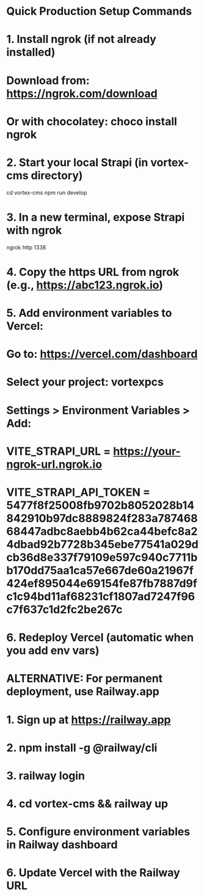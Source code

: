 # Quick Production Setup Commands

# 1. Install ngrok (if not already installed)

# Download from: https://ngrok.com/download

# Or with chocolatey: choco install ngrok

# 2. Start your local Strapi (in vortex-cms directory)

cd vortex-cms
npm run develop

# 3. In a new terminal, expose Strapi with ngrok

ngrok http 1338

# 4. Copy the https URL from ngrok (e.g., https://abc123.ngrok.io)

# 5. Add environment variables to Vercel:

# Go to: https://vercel.com/dashboard

# Select your project: vortexpcs

# Settings > Environment Variables > Add:

# VITE_STRAPI_URL = https://your-ngrok-url.ngrok.io

# VITE_STRAPI_API_TOKEN = 5477f8f25008fb9702b8052028b14842910b97dc8889824f283a78746868447adbc8aebb4b62ca44befc8a24dbad92b7728b345ebe77541a029dcb36d8e337f79109e597c940c7711bb170dd75aa1ca57e667de60a21967f424ef895044e69154fe87fb7887d9fc1c94bd11af68231cf1807ad7247f96c7f637c1d2fc2be267c

# 6. Redeploy Vercel (automatic when you add env vars)

# ALTERNATIVE: For permanent deployment, use Railway.app

# 1. Sign up at https://railway.app

# 2. npm install -g @railway/cli

# 3. railway login

# 4. cd vortex-cms && railway up

# 5. Configure environment variables in Railway dashboard

# 6. Update Vercel with the Railway URL
